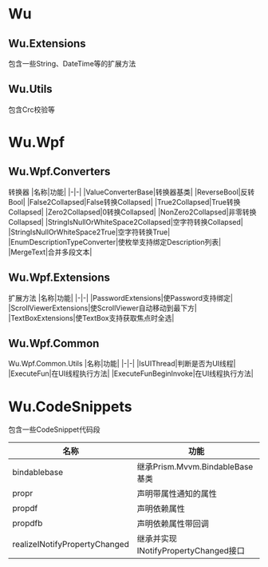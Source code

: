 # Wu
## Wu.Extensions
包含一些String、DateTime等的扩展方法
## Wu.Utils
包含Crc校验等


# Wu.Wpf
## Wu.Wpf.Converters
转换器
|名称|功能|
|-|-|
|ValueConverterBase|转换器基类|
|ReverseBool|反转Bool|
|False2Collapsed|False转换Collapsed|
|True2Collapsed|True转换Collapsed|
|Zero2Collapsed|0转换Collapsed|
|NonZero2Collapsed|非零转换Collapsed|
|StringIsNullOrWhiteSpace2Collapsed|空字符转换Collapsed|
|StringIsNullOrWhiteSpace2True|空字符转换True|
|EnumDescriptionTypeConverter|使枚举支持绑定Description列表|
|MergeText|合并多段文本|


## Wu.Wpf.Extensions
扩展方法
|名称|功能|
|-|-|
|PasswordExtensions|使Password支持绑定|
|ScrollViewerExtensions|使ScrollViewer自动移动到最下方|
|TextBoxExtensions|使TextBox支持获取焦点时全选|

## Wu.Wpf.Common
Wu.Wpf.Common.Utils
|名称|功能|
|-|-|
|IsUIThread|判断是否为UI线程|
|ExecuteFun|在UI线程执行方法|
|ExecuteFunBeginInvoke|在UI线程执行方法|

# Wu.CodeSnippets
包含一些CodeSnippet代码段

|名称|功能|
|-|-|
|bindablebase|继承Prism.Mvvm.BindableBase基类|
|propr|声明带属性通知的属性|
|propdf|声明依赖属性|
|propdfb|声明依赖属性带回调|
|realizeINotifyPropertyChanged|继承并实现INotifyPropertyChanged接口|











